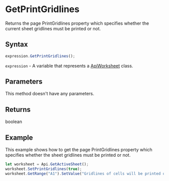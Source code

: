 # GetPrintGridlines

Returns the page PrintGridlines property which specifies whether the current sheet gridlines must be printed or not.

## Syntax

```javascript
expression.GetPrintGridlines();
```

`expression` - A variable that represents a [ApiWorksheet](../ApiWorksheet.md) class.

## Parameters

This method doesn't have any parameters.

## Returns

boolean

## Example

This example shows how to get the page PrintGridlines property which specifies whether the sheet gridlines must be printed or not.

```javascript editor-
let worksheet = Api.GetActiveSheet();
worksheet.SetPrintGridlines(true);
worksheet.GetRange("A1").SetValue("Gridlines of cells will be printed on this page: " + worksheet.GetPrintGridlines());
```
